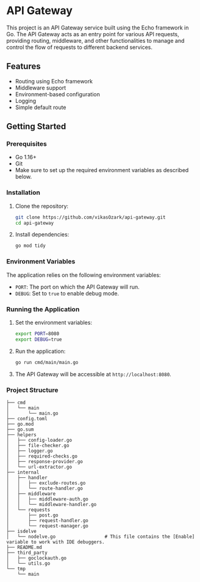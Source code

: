 # API Gateway

This project is an API Gateway service built using the Echo framework in Go. The API Gateway acts as an entry point for various API requests, providing routing, middleware, and other functionalities to manage and control the flow of requests to different backend services.

## Features

- Routing using Echo framework
- Middleware support
- Environment-based configuration
- Logging
- Simple default route

## Getting Started

### Prerequisites

- Go 1.16+
- Git
- Make sure to set up the required environment variables as described below.

### Installation

1. Clone the repository:

    ```sh
    git clone https://github.com/vikasOzark/api-gateway.git
    cd api-gateway
    ```

2. Install dependencies:

    ```sh
    go mod tidy
    ```

### Environment Variables

The application relies on the following environment variables:

- `PORT`: The port on which the API Gateway will run.
- `DEBUG`: Set to `true` to enable debug mode.

### Running the Application

1. Set the environment variables:

    ```sh
    export PORT=8080
    export DEBUG=true
    ```

2. Run the application:

    ```sh
    go run cmd/main/main.go
    ```

3. The API Gateway will be accessible at `http://localhost:8080`.

### Project Structure

```plaintext
├── cmd
│   └── main
│       └── main.go
├── config.toml
├── go.mod
├── go.sum
├── helpers
│   ├── config-loader.go
│   ├── file-checker.go
│   ├── logger.go
│   ├── required-checks.go
│   ├── response-provider.go
│   └── url-extractor.go
├── internal
│   ├── handler
│   │   ├── exclude-routes.go
│   │   └── route-handler.go
│   ├── middleware
│   │   ├── middleware-auth.go
│   │   └── middleware-handler.go
│   └── requests
│       ├── post.go
│       ├── request-handler.go
│       └── request-manager.go
├── isdelve
│   └── nodelve.go                  # This file contains the [Enable] variable to work with IDE debuggers. 
├── README.md
├── third_party
│   ├── goclockauth.go
│   └── utils.go
└── tmp
    └── main
```